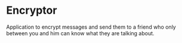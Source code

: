 # Encryptor
Application to encrypt messages and send them to a friend who only between you and him can know what they are talking about.
